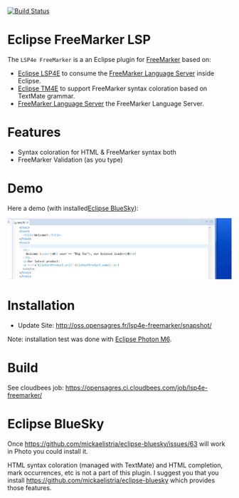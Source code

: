 [![Build Status](https://secure.travis-ci.org/angelozerr/lsp4e-freemarker.png)](http://travis-ci.org/angelozerr/lsp4e-freemarker)

Eclipse FreeMarker LSP
===========================

The `LSP4e FreeMarker` is a an Eclipse plugin for [FreeMarker](https://freemarker.apache.org/) based on:

* [Eclipse LSP4E](https://projects.eclipse.org/projects/technology.lsp4e) to consume the [FreeMarker Language Server](https://github.com/angelozerr/freemarker-languageserver) inside Eclipse.
* [Eclipse TM4E](https://projects.eclipse.org/projects/technology.tm4e) to support FreeMarker syntax coloration based on TextMate grammar. 
* [FreeMarker Language Server](https://github.com/angelozerr/freemarker-languageserver) the FreeMarker Language Server.

Features
===========================

* Syntax coloration for HTML & FreeMarker syntax both
* FreeMarker Validation (as you type) 
 
Demo
===========================

Here a demo (with installed[Eclipse BlueSky](https://github.com/mickaelistria/eclipse-bluesky)):
 
 ![Editor Config](screenshots/FreeMarkerLSPDemo.gif)
 
Installation
===========================

 * Update Site: http://oss.opensagres.fr/lsp4e-freemarker/snapshot/

Note: installation test was done with [Eclipse Photon M6](https://www.eclipse.org/downloads/packages/release/Photon/M6).

Build
===========================

See cloudbees job: https://opensagres.ci.cloudbees.com/job/lsp4e-freemarker/

Eclipse BlueSky
===========================

Once https://github.com/mickaelistria/eclipse-bluesky/issues/63 will work in Photo you could install it.

HTML syntax coloration (managed with TextMate) and HTML completion, mark occurrences, etc is not a part of this plugin. I suggest you that you install https://github.com/mickaelistria/eclipse-bluesky
which provides those features.
